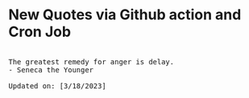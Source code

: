 # New Quotes via Github action and Cron Job

<pre>
<!-- #quote -->
The greatest remedy for anger is delay.
- Seneca the Younger

Updated on: [3/18/2023]
<!-- #quoteEnd -->
</pre>
